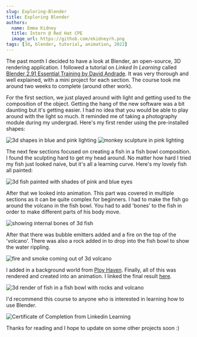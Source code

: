 ```yaml
---
slug: Exploring-Blender
title: Exploring Blender
authors:
  name: Emma Kidney
  title: Intern @ Red Hat CPE
  image_url: https://github.com/ekidneyrh.png
tags: [3d, blender, tutorial, animation, 2022]
---
```


The past month I decided to have a look at Blender, an open-source, 3D rendering application. I followed a tutorial on *Linked In Learning* called [Blender 2.91 Essential Training by David Andrade](https://www.linkedin.com/learning/blender-2-91-essential-training/). It was very thorough and well explained, with a mini project for each section. The course took me around two weeks to complete (around other work). 

<!--truncate-->

For the first section, we just played around with light and getting used to the composition of the object. Getting the hang of the new software was a bit daunting but it's getting easier. I had no idea that you would be able to play around with the light so much. It reminded me of taking a photography module during my undergrad. Here's my first render using the pre-installed shapes:

![3d shapes in blue and pink lighting](/img/myfirstimage.png)
![monkey sculpture in pink lighting](/img/monkey.png)

The next few sections focused on creating a fish in a fish bowl composition. I found the sculpting hard to get my head around. No matter how hard I tried my fish just looked naive, but it's all a learning curve. Here's my lovely fish all painted: 

![3d fish painted with shades of pink and blue eyes](/img/fishpainted.png)

After that we looked into animation. This part was covered in multiple sections as it can be quite complex for beginners. I had to make the fish go around the volcano in the fish bowl. You had to add 'bones' to the fish in order to make different parts of his body move. 

![showing internal bones of 3d fish](/img/bones.png)

After that there was bubble emitters added and a fire on the top of the 'volcano'. There was also a rock added in to drop into the fish bowl to show the water rippling. 

![fire and smoke coming out of 3d volcano](/img/blenderfire.png)

I added in a background world from [Ploy Haven](https://polyhaven.com/). Finally, all of this was rendered and created into an animation. I linked the final result [here](https://www.youtube.com/watch?v=jP-4JZTWGcY). 

![3d render of fish in a fish bowl with rocks and volcano](/img/render.png)

I'd recommend this course to anyone who is interested in learning how to use Blender. 

![Certificate of Completion from Linkedin Learning](/img/blendercert.png)

Thanks for reading and I hope to update on some other projects soon :) 

